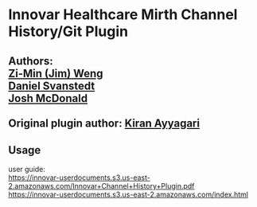 # Innovar Healthcare Mirth Channel History/Git Plugin

Authors: <br />
[Zi-Min (Jim) Weng](https://github.com/Innovarzweng)<br />
[Daniel Svanstedt](https://github.com/dsvanstedt)<br />
[Josh McDonald](https://github.com/joshmc82)<br />
<br />
Original plugin author: [Kiran Ayyagari](https://github.com/kayyagari)
---
## Usage
user guide:<br />
https://innovar-userdocuments.s3.us-east-2.amazonaws.com/Innovar+Channel+History+Plugin.pdf <br />
https://innovar-userdocuments.s3.us-east-2.amazonaws.com/index.html




